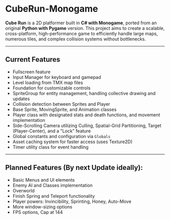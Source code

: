 # CubeRun-Monogame
**Cube Run** is a 2D platformer built in **C# with Monogame**, ported from an original **Python with Pygame** version. 
This project aims to create a scalable, cross-platform, high-performance game to efficiently handle large maps, numerous tiles, and complex collision systems without bottlenecks.

---

## Current Features
- Fullscreen feature
- Input Manager for keyboard and gamepad
- Level loading from TMX map files
- Foundation for customizable controls
- SpriteGroup for entity management, handling collective drawing and updates
- Collision detection between Sprites and Player
- Base Sprite, MovingSprite, and Animation classes
- Player class with designated stats and death functions, and movement implementation
- Side-Scrolling Camera utilizing Culling, Spatial-Grid Partitioning, Target (Player-Center), and a "Lock" feature
- Global constants and configuration via `Globals`
- Asset caching system for faster access (uses Texture2D)
- Timer utility class for event handling

---

## Planned Features (By next Update ideally):
- Basic Menus and UI elements
- Enemy AI and Classes implementation
- Overworld
- Finish Spring and Teleport functionality
- Player powers: Invincibility, Sprinting, Honey, Auto-Move
- More window-sizing options
- FPS options, Cap at 144
